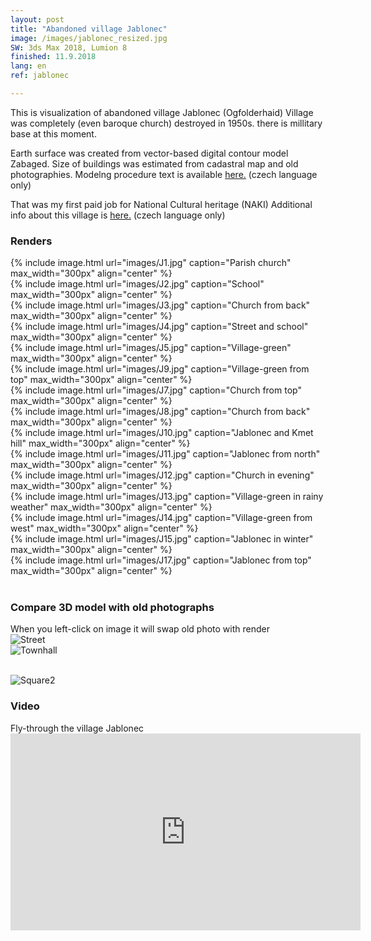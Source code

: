 ```yaml
---
layout: post
title: "Abandoned village Jablonec"
image: /images/jablonec_resized.jpg
SW: 3ds Max 2018, Lumion 8
finished: 11.9.2018
lang: en
ref: jablonec

---
```



This is visualization of abandoned village Jablonec (Ogfolderhaid)
Village was completely (even baroque church) destroyed in 1950s. there is millitary base at this moment. 

Earth surface was created from vector-based digital contour model Zabaged. Size of buildings was estimated from cadastral map and old photographies. 
Modelng procedure text is available [here.](https://drive.google.com/file/d/1w02unMZdq4FX71KxRKYxF9ETLqT3ZAy3/view?usp=sharing) (czech language only)

That was my first paid job for National Cultural heritage (NAKI)
Additional info about this village is [here.](http://www.zaniklekrajiny.cz/atlas/modelova-uzemi/boletice) (czech language only)

<h3> Renders </h3>
{% include image.html url="images/J1.jpg" caption="Parish church" max_width="300px" align="center" %}
<br>
{% include image.html url="images/J2.jpg" caption="School" max_width="300px" align="center" %}
<br>
{% include image.html url="images/J3.jpg" caption="Church from back" max_width="300px" align="center" %}
<br>
{% include image.html url="images/J4.jpg" caption="Street and school" max_width="300px" align="center" %}
<br>
{% include image.html url="images/J5.jpg" caption="Village-green" max_width="300px" align="center" %}
<br>
{% include image.html url="images/J9.jpg" caption="Village-green from top" max_width="300px" align="center" %}
<br>
{% include image.html url="images/J7.jpg" caption="Church from top" max_width="300px" align="center" %}
<br>
{% include image.html url="images/J8.jpg" caption="Church from back" max_width="300px" align="center" %}
<br>
{% include image.html url="images/J10.jpg" caption="Jablonec and Kmet hill" max_width="300px" align="center" %}
<br>
{% include image.html url="images/J11.jpg" caption="Jablonec from north" max_width="300px" align="center" %}
<br>
{% include image.html url="images/J12.jpg" caption="Church in evening" max_width="300px" align="center" %}
<br>
{% include image.html url="images/J13.jpg" caption="Village-green in rainy weather" max_width="300px" align="center" %}
<br>
{% include image.html url="images/J14.jpg" caption="Village-green from west" max_width="300px" align="center" %}
<br>
{% include image.html url="images/J15.jpg" caption="Jablonec in winter" max_width="300px" align="center" %}
<br>
{% include image.html url="images/J17.jpg" caption="Jablonec from top" max_width="300px" align="center" %}
<br><br>
<h3> Compare 3D model with old photographs </h3>
When you left-click on image it will swap old photo with render
<br>
    <img alt="Street"  src="images/J2.jpg" id = "imgClickAndChange" />
<script>     
var images = ["images/J2.jpg", "images/J2O.jpg"]

var imgState = 0;

var imgTag = document.getElementById("imgClickAndChange");

imgTag.addEventListener("click", function (event) {
  imgState = (++imgState % images.length);
  event.target.src = images[imgState];
});
</script> 
<br>
    <img alt="Townhall" src="images/J9.jpg"  id="imgClickAndChange2"   />
<script>     
var images2 = ["images/J9.jpg", "images/J9O.jpg"]

var imgState = 0;

var imgTag = document.getElementById("imgClickAndChange2");

imgTag.addEventListener("click", function (event) {
  imgState = (++imgState % images.length);
  event.target.src = images2[imgState];
});
</script> 
<br>
    <img alt="Square2" src="images/J8.jpg"  id="imgClickAndChange3"   />
<script>     
var images3 = ["images/J8.jpg", "images/J8O.jpg"]

var imgState = 0;

var imgTag = document.getElementById("imgClickAndChange3");

imgTag.addEventListener("click", function (event) {
  imgState = (++imgState % images.length);
  event.target.src = images3[imgState];
});
</script> 

<h3> Video </h3>
Fly-through the village Jablonec
<iframe width="560" height="315" src="https://www.youtube.com/embed/yBfG8Soaxw4" frameborder="0" allow="accelerometer; autoplay; encrypted-media; gyroscope; picture-in-picture" allowfullscreen></iframe>